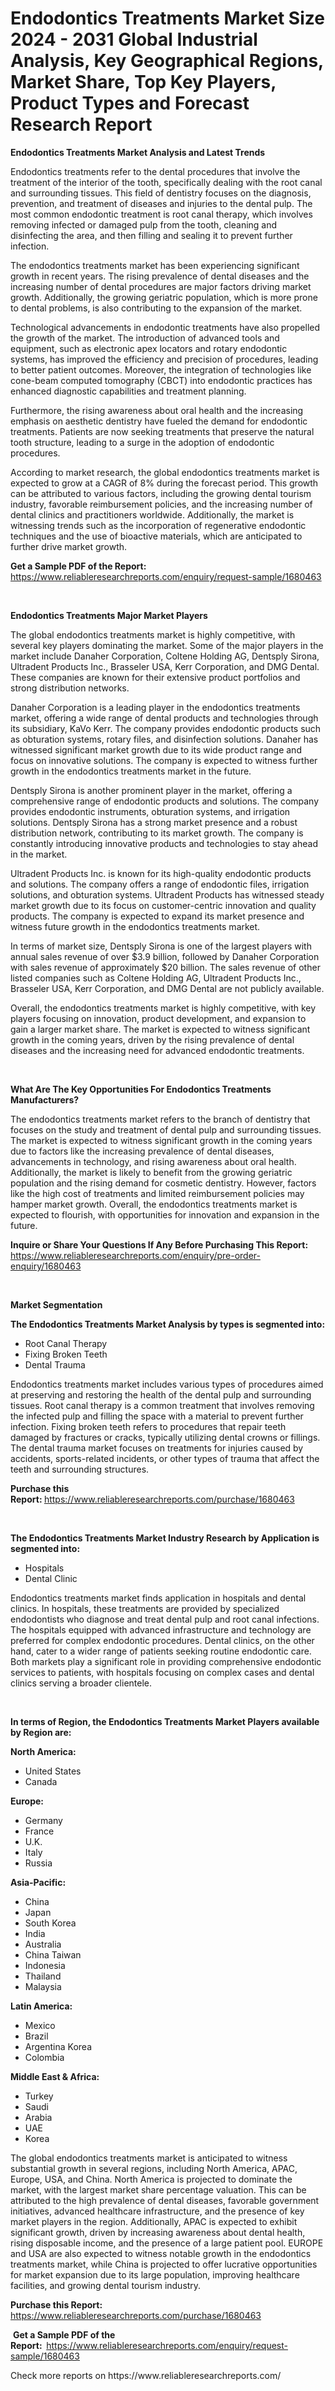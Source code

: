 <p><h1>Endodontics Treatments Market Size 2024 - 2031 Global Industrial Analysis, Key Geographical Regions, Market Share, Top Key Players, Product Types and Forecast Research Report</h1></p><p><strong>Endodontics Treatments Market Analysis and Latest Trends</strong></p>
<p><p>Endodontics treatments refer to the dental procedures that involve the treatment of the interior of the tooth, specifically dealing with the root canal and surrounding tissues. This field of dentistry focuses on the diagnosis, prevention, and treatment of diseases and injuries to the dental pulp. The most common endodontic treatment is root canal therapy, which involves removing infected or damaged pulp from the tooth, cleaning and disinfecting the area, and then filling and sealing it to prevent further infection.</p><p>The endodontics treatments market has been experiencing significant growth in recent years. The rising prevalence of dental diseases and the increasing number of dental procedures are major factors driving market growth. Additionally, the growing geriatric population, which is more prone to dental problems, is also contributing to the expansion of the market.</p><p>Technological advancements in endodontic treatments have also propelled the growth of the market. The introduction of advanced tools and equipment, such as electronic apex locators and rotary endodontic systems, has improved the efficiency and precision of procedures, leading to better patient outcomes. Moreover, the integration of technologies like cone-beam computed tomography (CBCT) into endodontic practices has enhanced diagnostic capabilities and treatment planning.</p><p>Furthermore, the rising awareness about oral health and the increasing emphasis on aesthetic dentistry have fueled the demand for endodontic treatments. Patients are now seeking treatments that preserve the natural tooth structure, leading to a surge in the adoption of endodontic procedures.</p><p>According to market research, the global endodontics treatments market is expected to grow at a CAGR of 8% during the forecast period. This growth can be attributed to various factors, including the growing dental tourism industry, favorable reimbursement policies, and the increasing number of dental clinics and practitioners worldwide. Additionally, the market is witnessing trends such as the incorporation of regenerative endodontic techniques and the use of bioactive materials, which are anticipated to further drive market growth.</p></p>
<p><strong>Get a Sample PDF of the Report:&nbsp;</strong> <a href="https://www.reliableresearchreports.com/enquiry/request-sample/1680463">https://www.reliableresearchreports.com/enquiry/request-sample/1680463</a></p>
<p>&nbsp;</p>
<p><strong>Endodontics Treatments Major Market Players</strong></p>
<p><p>The global endodontics treatments market is highly competitive, with several key players dominating the market. Some of the major players in the market include Danaher Corporation, Coltene Holding AG, Dentsply Sirona, Ultradent Products Inc., Brasseler USA, Kerr Corporation, and DMG Dental. These companies are known for their extensive product portfolios and strong distribution networks.</p><p>Danaher Corporation is a leading player in the endodontics treatments market, offering a wide range of dental products and technologies through its subsidiary, KaVo Kerr. The company provides endodontic products such as obturation systems, rotary files, and disinfection solutions. Danaher has witnessed significant market growth due to its wide product range and focus on innovative solutions. The company is expected to witness further growth in the endodontics treatments market in the future.</p><p>Dentsply Sirona is another prominent player in the market, offering a comprehensive range of endodontic products and solutions. The company provides endodontic instruments, obturation systems, and irrigation solutions. Dentsply Sirona has a strong market presence and a robust distribution network, contributing to its market growth. The company is constantly introducing innovative products and technologies to stay ahead in the market.</p><p>Ultradent Products Inc. is known for its high-quality endodontic products and solutions. The company offers a range of endodontic files, irrigation solutions, and obturation systems. Ultradent Products has witnessed steady market growth due to its focus on customer-centric innovation and quality products. The company is expected to expand its market presence and witness future growth in the endodontics treatments market.</p><p>In terms of market size, Dentsply Sirona is one of the largest players with annual sales revenue of over $3.9 billion, followed by Danaher Corporation with sales revenue of approximately $20 billion. The sales revenue of other listed companies such as Coltene Holding AG, Ultradent Products Inc., Brasseler USA, Kerr Corporation, and DMG Dental are not publicly available.</p><p>Overall, the endodontics treatments market is highly competitive, with key players focusing on innovation, product development, and expansion to gain a larger market share. The market is expected to witness significant growth in the coming years, driven by the rising prevalence of dental diseases and the increasing need for advanced endodontic treatments.</p></p>
<p>&nbsp;</p>
<p><strong>What Are The Key Opportunities For Endodontics Treatments Manufacturers?</strong></p>
<p><p>The endodontics treatments market refers to the branch of dentistry that focuses on the study and treatment of dental pulp and surrounding tissues. The market is expected to witness significant growth in the coming years due to factors like the increasing prevalence of dental diseases, advancements in technology, and rising awareness about oral health. Additionally, the market is likely to benefit from the growing geriatric population and the rising demand for cosmetic dentistry. However, factors like the high cost of treatments and limited reimbursement policies may hamper market growth. Overall, the endodontics treatments market is expected to flourish, with opportunities for innovation and expansion in the future.</p></p>
<p><strong>Inquire or Share Your Questions If Any Before Purchasing This Report:</strong> <a href="https://www.reliableresearchreports.com/enquiry/pre-order-enquiry/1680463">https://www.reliableresearchreports.com/enquiry/pre-order-enquiry/1680463</a></p>
<p>&nbsp;</p>
<p><strong>Market Segmentation</strong></p>
<p><strong>The Endodontics Treatments Market Analysis by types is segmented into:</strong></p>
<p><ul><li>Root Canal Therapy</li><li>Fixing Broken Teeth</li><li>Dental Trauma</li></ul></p>
<p><p>Endodontics treatments market includes various types of procedures aimed at preserving and restoring the health of the dental pulp and surrounding tissues. Root canal therapy is a common treatment that involves removing the infected pulp and filling the space with a material to prevent further infection. Fixing broken teeth refers to procedures that repair teeth damaged by fractures or cracks, typically utilizing dental crowns or fillings. The dental trauma market focuses on treatments for injuries caused by accidents, sports-related incidents, or other types of trauma that affect the teeth and surrounding structures.</p></p>
<p><strong>Purchase this Report:&nbsp;</strong><a href="https://www.reliableresearchreports.com/purchase/1680463">https://www.reliableresearchreports.com/purchase/1680463</a></p>
<p>&nbsp;</p>
<p><strong>The Endodontics Treatments Market Industry Research by Application is segmented into:</strong></p>
<p><ul><li>Hospitals</li><li>Dental Clinic</li></ul></p>
<p><p>Endodontics treatments market finds application in hospitals and dental clinics. In hospitals, these treatments are provided by specialized endodontists who diagnose and treat dental pulp and root canal infections. The hospitals equipped with advanced infrastructure and technology are preferred for complex endodontic procedures. Dental clinics, on the other hand, cater to a wider range of patients seeking routine endodontic care. Both markets play a significant role in providing comprehensive endodontic services to patients, with hospitals focusing on complex cases and dental clinics serving a broader clientele.</p></p>
<p>&nbsp;</p>
<p><strong>In terms of Region, the Endodontics Treatments Market Players available by Region are:</strong></p>
<p>
    <p> <strong> North America: </strong>
        <ul>
            <li>United States</li>
            <li>Canada</li>
        </ul>
        </p> 
    <p> <strong> Europe: </strong>
        <ul>
            <li>Germany</li>
            <li>France</li>
            <li>U.K.</li>
            <li>Italy</li>
            <li>Russia</li>
        </ul>
        </p> 
    <p> <strong> Asia-Pacific: </strong>
        <ul>
            <li>China</li>
            <li>Japan</li>
            <li>South Korea</li>
            <li>India</li>
            <li>Australia</li>
            <li>China Taiwan</li>
            <li>Indonesia</li>
            <li>Thailand</li>
            <li>Malaysia</li>
        </ul>
        </p> 
    <p> <strong> Latin America: </strong>
        <ul>
            <li>Mexico</li>
            <li>Brazil</li>
            <li>Argentina Korea</li>
            <li>Colombia</li>
        </ul>
        </p> 
    <p> <strong> Middle East & Africa: </strong>
        <ul>
            <li>Turkey</li>
            <li>Saudi</li>
            <li>Arabia</li>
            <li>UAE</li>
            <li>Korea</li>
        </ul>
    </p>
    </p>
<p><p>The global endodontics treatments market is anticipated to witness substantial growth in several regions, including North America, APAC, Europe, USA, and China. North America is projected to dominate the market, with the largest market share percentage valuation. This can be attributed to the high prevalence of dental diseases, favorable government initiatives, advanced healthcare infrastructure, and the presence of key market players in the region. Additionally, APAC is expected to exhibit significant growth, driven by increasing awareness about dental health, rising disposable income, and the presence of a large patient pool. EUROPE and USA are also expected to witness notable growth in the endodontics treatments market, while China is projected to offer lucrative opportunities for market expansion due to its large population, improving healthcare facilities, and growing dental tourism industry.</p></p>
<p><strong>Purchase this Report: </strong><a href="https://www.reliableresearchreports.com/purchase/1680463">https://www.reliableresearchreports.com/purchase/1680463</a></p>
<p>&nbsp;<strong>Get a Sample PDF of the Report:&nbsp;&nbsp;</strong><a href="https://www.reliableresearchreports.com/enquiry/request-sample/1680463">https://www.reliableresearchreports.com/enquiry/request-sample/1680463</a></p>
<p><strong></strong></p>
<p>Check more reports on https://www.reliableresearchreports.com/</p>